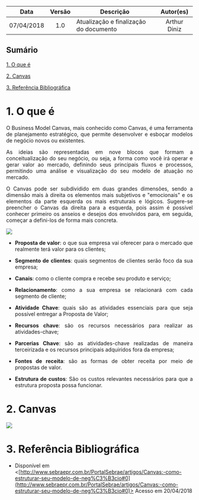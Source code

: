 | Data | Versão | Descrição | Autor(es) |
| :---: | :---: | --- | :---: |
| 07/04/2018 | 1.0 | Atualização e finalização do documento| Arthur Diniz |

## Sumário

[1. O que é](#1-o-que-é)

[2. Canvas](#2-canvas)

[3. Referência Bibliográfica](#3-referência-bibliográfica)

# 1. O que é

<p align="justify"> O Business Model Canvas, mais conhecido como Canvas, é uma ferramenta de planejamento estratégico, que permite desenvolver e esboçar modelos de negócio novos ou existentes.</p>

<p align="justify">As ideias são representadas em nove blocos que formam a conceitualização do seu negócio, ou seja, a forma como você irá operar e gerar valor ao mercado, definindo seus principais fluxos e processos, permitindo uma análise e visualização do seu modelo de atuação no mercado.</p>

<p align="justify"> O Canvas pode ser subdividido em duas grandes dimensões, sendo a dimensão mais à direita os elementos mais subjetivos e "emocionais" e os elementos da parte esquerda os mais estruturais e lógicos. Sugere-se preencher o Canvas da direita para a esquerda, pois assim é possível conhecer primeiro os anseios e desejos dos envolvidos para, em seguida, começar a defini-los de forma mais concreta.</p>

<img src="https://user-images.githubusercontent.com/18387694/38458103-5f252152-3a70-11e8-9324-c31ee981f7ba.png" >


* <p align="justify"> <b>Proposta de valor</b>: o que sua empresa vai oferecer para o mercado que realmente terá valor para os clientes;
* <p align="justify"> <b>Segmento de clientes</b>: quais segmentos de clientes serão foco da sua empresa;
* <p align="justify"><b> Canais</b>: como o cliente compra e recebe seu produto e serviço;
* <p align="justify"> <b>Relacionamento</b>: como a sua empresa se relacionará com cada segmento de cliente;
* <p align="justify"><b> Atividade Chave</b>: quais são as atividades essenciais para que seja possível entregar a Proposta de Valor;
* <p align="justify"> <b>Recursos chave</b>: são os recursos necessários para realizar as atividades-chave;
* <p align="justify"> <b>Parcerias Chave</b>: são as atividades-chave realizadas de maneira terceirizada e os recursos principais adquiridos fora da empresa;
* <p align="justify"> <b>Fontes de receita</b>: são as formas de obter receita por meio de propostas de valor.
* <p align="justify"> <b>Estrutura de custos</b>: São os custos relevantes necessários para que a estrutura proposta possa funcionar.


# 2. Canvas
<img src="https://user-images.githubusercontent.com/18387694/38458128-bd928a0e-3a70-11e8-99a3-523b59ab7a75.png" >


# 3. Referência Bibliográfica

* Disponível em <[http://www.sebraepr.com.br/PortalSebrae/artigos/Canvas:-como-estruturar-seu-modelo-de-neg%C3%B3cio#0](http://www.sebraepr.com.br/PortalSebrae/artigos/Canvas:-como-estruturar-seu-modelo-de-neg%C3%B3cio#0)> Acesso em 20/04/2018
